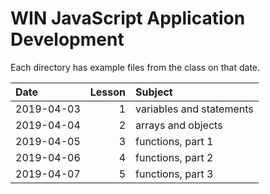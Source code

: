 # WIN JavaScript Application Development

Each directory has example files from the class on that date.

| Date | Lesson | Subject |
| :--- | ---: | :--- |
| 2019-04-03 | 1 | variables and statements |
| 2019-04-04 | 2 | arrays and objects |
| 2019-04-05 | 3 | functions, part 1 |
| 2019-04-06 | 4 | functions, part 2 |
| 2019-04-07 | 5 | functions, part 3 |
